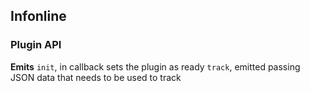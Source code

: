 ## Infonline

### Plugin API
**Emits**
`init`, in callback sets the plugin as ready
`track`, emitted passing JSON data that needs to be used to track
